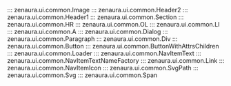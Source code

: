 ::: zenaura.ui.common.Image
::: zenaura.ui.common.Header2
::: zenaura.ui.common.Header1
::: zenaura.ui.common.Section
::: zenaura.ui.common.HR
::: zenaura.ui.common.OL
::: zenaura.ui.common.LI
::: zenaura.ui.common.A
::: zenaura.ui.common.Dialog
::: zenaura.ui.common.Paragraph
::: zenaura.ui.common.Div
::: zenaura.ui.common.Button
::: zenaura.ui.common.ButtonWithAttrsChildren
::: zenaura.ui.common.Loader
::: zenaura.ui.common.NavItemText
::: zenaura.ui.common.NavItemTextNameFactory
::: zenaura.ui.common.Link
::: zenaura.ui.common.NavItemIcon
::: zenaura.ui.common.SvgPath
::: zenaura.ui.common.Svg
::: zenaura.ui.common.Span